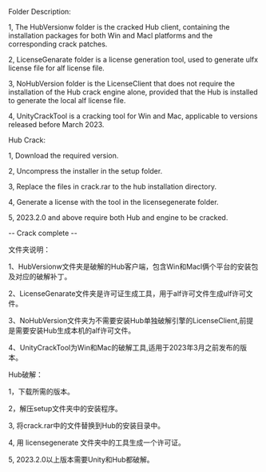 Folder Description:

1, The HubVersionw folder is the cracked Hub client, containing the installation packages for both Win and Macl platforms and the corresponding crack patches.

2, LicenseGenarate folder is a license generation tool, used to generate ulfx license file for alf license file.

3, NoHubVersion folder is the LicenseClient that does not require the installation of the Hub crack engine alone, provided that the Hub is installed to generate the local alf license file.

4, UnityCrackTool is a cracking tool for Win and Mac, applicable to versions released before March 2023.

Hub Crack:

1, Download the required version.

2, Uncompress the installer in the setup folder.

3, Replace the files in crack.rar to the hub installation directory.

4, Generate a license with the tool in the licensegenerate folder.

5, 2023.2.0 and above require both Hub and engine to be cracked.

-- Crack complete --

文件夹说明：

1、HubVersionw文件夹是破解的Hub客户端，包含Win和Macl俩个平台的安装包及对应的破解补丁。

2、LicenseGenarate文件夹是许可证生成工具，用于alf许可文件生成ulf许可文件。

3、NoHubVersion文件夹为不需要安装Hub单独破解引擎的LicenseClient,前提是需要安装Hub生成本机的alf许可文件。

4、UnityCrackTool为Win和Mac的破解工具,适用于2023年3月之前发布的版本。

Hub破解：

1，下载所需的版本。

2，解压setup文件夹中的安装程序。

3, 将crack.rar中的文件替换到Hub的安装目录中。

4, 用 licensegenerate 文件夹中的工具生成一个许可证。

5, 2023.2.0以上版本需要Unity和Hub都破解。
